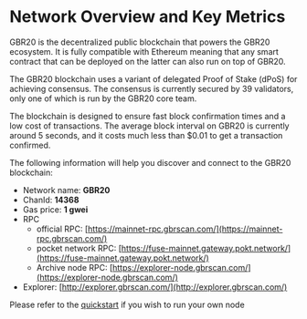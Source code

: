 # Network Overview and Key Metrics

GBR20 is the decentralized public blockchain that powers the GBR20 ecosystem. It is fully compatible with Ethereum meaning that any smart contract that can be deployed on the latter can also run on top of GBR20.

The GBR20 blockchain uses a variant of delegated Proof of Stake \(dPoS\) for achieving consensus. The consensus is currently secured by 39 validators, only one of which is run by the GBR20 core team.

The blockchain is designed to ensure fast block confirmation times and a low cost of transactions. The average block interval on GBR20 is currently around 5 seconds, and it costs much less than $0.01 to get a transaction confirmed.

The following information will help you discover and connect to the GBR20 blockchain:   

* Network name: **GBR20**
* ChanId: **14368**
* Gas price: **1 gwei**
* RPC
  * official RPC: [https://mainnet-rpc.gbrscan.com/](https://mainnet-rpc.gbrscan.com/)
  * pocket network RPC: [https://fuse-mainnet.gateway.pokt.network/](https://fuse-mainnet.gateway.pokt.network/)
  * Archive node RPC:  [https://explorer-node.gbrscan.com/](https://explorer-node.gbrscan.com/)
* Explorer: [http://explorer.gbrscan.com/](http://explorer.gbrscan.com/)

Please refer to the [quickstart](https://github.com/parminderunited/GBRNetwork/#using-quickstart) if you wish to run your own node

